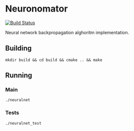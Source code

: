 # Neuronomator

[![Build Status](https://travis-ci.org/lonski/neuronomator.svg?branch=master)](https://travis-ci.org/lonski/neuronomator)

Neural network backpropagation alghoritm implementation.

## Building

```
mkdir build && cd build && cmake .. && make
```

## Running

### Main

```
./neuralnet
```

### Tests

```
./neuralnet_test
```

